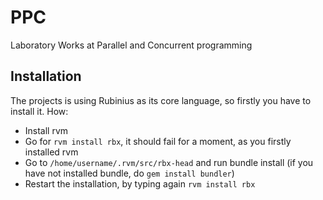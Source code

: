 PPC
===

Laboratory Works at Parallel and Concurrent programming

Installation
------------

The projects is using Rubinius as its core language, so firstly you have to install it. How:
* Install rvm
* Go for `rvm install rbx`, it should fail for a moment, as you firstly installed rvm
* Go to `/home/username/.rvm/src/rbx-head` and run bundle install (if you have not installed bundle, do `gem install bundler`)
* Restart the installation, by typing again `rvm install rbx`
